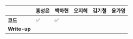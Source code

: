 |              | 홍성은 | 백하현 | 오지혜 | 김기철 | 윤가영 |
| ------------ | ------ | ------ | ------ | ------ | ------------ |
| **코드**     |:white_check_mark:|:white_check_mark:|  |        |        |
| **Write-up** |||  |        |        |
